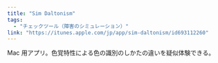 ```yaml
---
title: "Sim Daltonism"
tags:
  - "チェックツール（障害のシミュレーション）"
link: "https://itunes.apple.com/jp/app/sim-daltonism/id693112260"
---
```


Mac 用アプリ。色覚特性による色の識別のしかたの違いを疑似体験できる。
